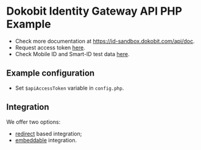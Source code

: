 # Dokobit Identity Gateway API PHP Example

- Check more documentation at https://id-sandbox.dokobit.com/api/doc.
- Request access token [here](https://www.dokobit.com/developers/request-token).
- Check Mobile ID and Smart-ID test data [here](https://support.dokobit.com/article/667-mobile-id-and-smart-id-test-data).

## Example configuration
- Set `$apiAccessToken` variable in `config.php`.

## Integration
We offer two options:
- [redirect](https://id-sandbox.dokobit.com/api/doc#redirect-based-integration) based integration;
- [embeddable](https://id-sandbox.dokobit.com/api/doc#embeddable-integration) integration.
